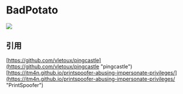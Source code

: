# BadPotato

![](https://raw.githubusercontent.com/BeichenDream/BadPotato/master/screen.png)

## 引用
[https://github.com/vletoux/pingcastle](https://github.com/vletoux/pingcastle "pingcastle")
[https://itm4n.github.io/printspoofer-abusing-impersonate-privileges/](https://itm4n.github.io/printspoofer-abusing-impersonate-privileges/ "PrintSpoofer")
